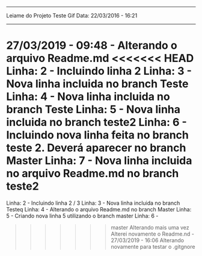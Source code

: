 ************************************
Leiame do Projeto Teste Gif
Data: 22/03/2016 - 16:21
************************************


27/03/2019 - 09:48 - Alterando o arquivo Readme.md
<<<<<<< HEAD
Linha: 2 - Incluindo linha 2
Linha: 3 - Nova linha incluida no branch Teste
Linha: 4 - Nova linha incluida no branch Teste
Linha: 5 - Nova linha incluida no branch teste2
Linha: 6 - Incluindo nova linha feita no branch teste 2. Deverá aparecer no branch Master
Linha: 7 - Nova linha incluida no arquivo Readme.md no branch teste2
=======
Linha: 2 - Incluindo linha 2 / 3
Linha: 3 - Nova linha incluida no branch Testeq
Linha: 4 - Alterando o arquivo Readme.md no branch Master
Linha: 5 - Criando nova linha 5 utilizando o branch master
Linha: 6 -
>>>>>>> master
Alterando mais uma vez
Alterei novamente o Readme.nd - 27/03/2019 - 16:06
Alterando novamente para testar o .gitgnore